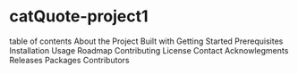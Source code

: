 # catQuote-project1

table of contents
About the Project
Built with
Getting Started
Prerequisites
Installation
Usage
Roadmap
Contributing
License
Contact
Acknowlegments
Releases
Packages
Contributors
